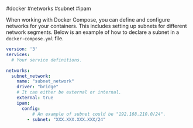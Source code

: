 #docker #networks #subnet #ipam

When working with Docker Compose, you can define and configure networks for your containers. This includes setting up subnets for different network segments. Below is an example of how to declare a subnet in a `docker-compose.yml` file.

``` yaml
version: '3'
services:
  # Your service definitions.

networks:
  subnet_network:
    name: "subnet_network"
    driver: "bridge"
    # It can either be external or internal.
    external: true
    ipam:
      config:
	      # An example of subnet could be "192.168.210.0/24".
        - subnet: "XXX.XXX.XXX.XXX/24"
```
